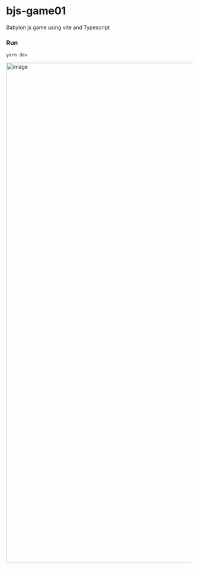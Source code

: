 # bjs-game01
Babylon js game using vite and Typescript


### Run
`yarn dev`


<img width="1349" alt="image" src="https://user-images.githubusercontent.com/3184210/230923741-6f81f189-ecf4-444b-8771-d36aebeea079.png">
